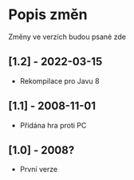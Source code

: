 # Popis změn
Změny ve verzích budou psané zde

## [1.2] - 2022-03-15
- Rekompilace pro Javu 8

## [1.1] - 2008-11-01
- Přidána hra proti PC

## [1.0] - 2008?
- První verze